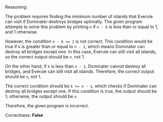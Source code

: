 Reasoning:

The problem requires finding the minimum number of islands that Everule can visit if Dominater destroys bridges optimally. The given program attempts to solve this problem by printing `n` if `n - k` is less than or equal to 1, and 1 otherwise.

However, the condition `n - k <= 1` is not correct. This condition would be true if `k` is greater than or equal to `n - 1`, which means Dominater can destroy all bridges except one. In this case, Everule can still visit all islands, so the correct output should be `n`, not 1.

On the other hand, if `k` is less than `n - 1`, Dominater cannot destroy all bridges, and Everule can still visit all islands. Therefore, the correct output should be `n`, not 1.

The correct condition should be `k >= n - 1`, which checks if Dominater can destroy all bridges except one. If this condition is true, the output should be 1; otherwise, the output should be `n`.

Therefore, the given program is incorrect.

Correctness: **False**